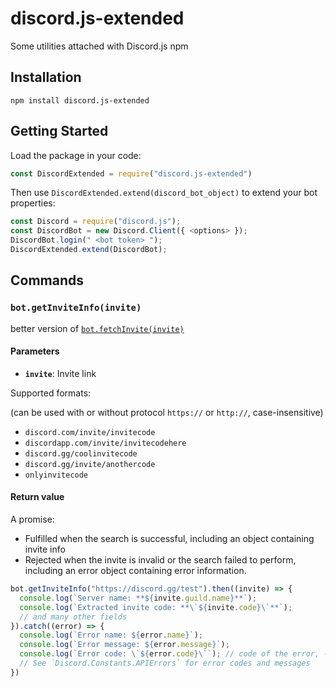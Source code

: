 # discord.js-extended
Some utilities attached with Discord.js npm

## Installation

```
npm install discord.js-extended
```

## Getting Started

Load the package in your code:
```js
const DiscordExtended = require("discord.js-extended")
```
Then use `DiscordExtended.extend(discord_bot_object)` to extend your bot properties:
```js
const Discord = require("discord.js");
const DiscordBot = new Discord.Client({ <options> });
DiscordBot.login(" <bot token> ");
DiscordExtended.extend(DiscordBot);
```

## Commands

### `bot.getInviteInfo(invite)`
better version of [`bot.fetchInvite(invite)`](https://discord.js.org/#/docs/main/stable/class/Client?scrollTo=fetchInvite)
#### Parameters
* **`invite`**: Invite link

Supported formats:

(can be used with or without protocol `https://` or `http://`, case-insensitive)
* `discord.com/invite/invitecode`
* `discordapp.com/invite/invitecodehere`
* `discord.gg/coolinvitecode`
* `discord.gg/invite/anothercode`
* `onlyinvitecode`

#### Return value
A promise:
* Fulfilled when the search is successful, including an object containing invite info
* Rejected when the invite is invalid or the search failed to perform, including an error object containing error information.
```js
bot.getInviteInfo("https://discord.gg/test").then((invite) => {
  console.log(`Server name: **${invite.guild.name}**`);
  console.log(`Extracted invite code: **\`${invite.code}\`**`);
  // and many other fields
}).catch((error) => {
  console.log(`Error name: ${error.name}`);
  console.log(`Error message: ${error.message}`);
  console.log(`Error code: \`${error.code}\``); // code of the error, -1 means the search has failed
  // See `Discord.Constants.APIErrors` for error codes and messages
})
```
